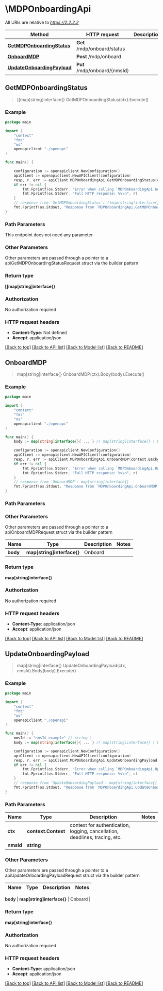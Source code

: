 # \MDPOnboardingApi

All URIs are relative to *https://2.2.2.2*

Method | HTTP request | Description
------------- | ------------- | -------------
[**GetMDPOnboardingStatus**](MDPOnboardingApi.md#GetMDPOnboardingStatus) | **Get** /mdp/onboard/status | 
[**OnboardMDP**](MDPOnboardingApi.md#OnboardMDP) | **Post** /mdp/onboard | 
[**UpdateOnboardingPayload**](MDPOnboardingApi.md#UpdateOnboardingPayload) | **Put** /mdp/onboard/{nmsId} | 



## GetMDPOnboardingStatus

> []map[string]interface{} GetMDPOnboardingStatus(ctx).Execute()





### Example

```go
package main

import (
    "context"
    "fmt"
    "os"
    openapiclient "./openapi"
)

func main() {

    configuration := openapiclient.NewConfiguration()
    apiClient := openapiclient.NewAPIClient(configuration)
    resp, r, err := apiClient.MDPOnboardingApi.GetMDPOnboardingStatus(context.Background()).Execute()
    if err != nil {
        fmt.Fprintf(os.Stderr, "Error when calling `MDPOnboardingApi.GetMDPOnboardingStatus``: %v\n", err)
        fmt.Fprintf(os.Stderr, "Full HTTP response: %v\n", r)
    }
    // response from `GetMDPOnboardingStatus`: []map[string]interface{}
    fmt.Fprintf(os.Stdout, "Response from `MDPOnboardingApi.GetMDPOnboardingStatus`: %v\n", resp)
}
```

### Path Parameters

This endpoint does not need any parameter.

### Other Parameters

Other parameters are passed through a pointer to a apiGetMDPOnboardingStatusRequest struct via the builder pattern


### Return type

**[]map[string]interface{}**

### Authorization

No authorization required

### HTTP request headers

- **Content-Type**: Not defined
- **Accept**: application/json

[[Back to top]](#) [[Back to API list]](../README.md#documentation-for-api-endpoints)
[[Back to Model list]](../README.md#documentation-for-models)
[[Back to README]](../README.md)


## OnboardMDP

> map[string]interface{} OnboardMDP(ctx).Body(body).Execute()





### Example

```go
package main

import (
    "context"
    "fmt"
    "os"
    openapiclient "./openapi"
)

func main() {
    body := map[string]interface{}{ ... } // map[string]interface{} | Onboard (optional)

    configuration := openapiclient.NewConfiguration()
    apiClient := openapiclient.NewAPIClient(configuration)
    resp, r, err := apiClient.MDPOnboardingApi.OnboardMDP(context.Background()).Body(body).Execute()
    if err != nil {
        fmt.Fprintf(os.Stderr, "Error when calling `MDPOnboardingApi.OnboardMDP``: %v\n", err)
        fmt.Fprintf(os.Stderr, "Full HTTP response: %v\n", r)
    }
    // response from `OnboardMDP`: map[string]interface{}
    fmt.Fprintf(os.Stdout, "Response from `MDPOnboardingApi.OnboardMDP`: %v\n", resp)
}
```

### Path Parameters



### Other Parameters

Other parameters are passed through a pointer to a apiOnboardMDPRequest struct via the builder pattern


Name | Type | Description  | Notes
------------- | ------------- | ------------- | -------------
 **body** | **map[string]interface{}** | Onboard | 

### Return type

**map[string]interface{}**

### Authorization

No authorization required

### HTTP request headers

- **Content-Type**: application/json
- **Accept**: application/json

[[Back to top]](#) [[Back to API list]](../README.md#documentation-for-api-endpoints)
[[Back to Model list]](../README.md#documentation-for-models)
[[Back to README]](../README.md)


## UpdateOnboardingPayload

> map[string]interface{} UpdateOnboardingPayload(ctx, nmsId).Body(body).Execute()





### Example

```go
package main

import (
    "context"
    "fmt"
    "os"
    openapiclient "./openapi"
)

func main() {
    nmsId := "nmsId_example" // string | 
    body := map[string]interface{}{ ... } // map[string]interface{} | Onboard (optional)

    configuration := openapiclient.NewConfiguration()
    apiClient := openapiclient.NewAPIClient(configuration)
    resp, r, err := apiClient.MDPOnboardingApi.UpdateOnboardingPayload(context.Background(), nmsId).Body(body).Execute()
    if err != nil {
        fmt.Fprintf(os.Stderr, "Error when calling `MDPOnboardingApi.UpdateOnboardingPayload``: %v\n", err)
        fmt.Fprintf(os.Stderr, "Full HTTP response: %v\n", r)
    }
    // response from `UpdateOnboardingPayload`: map[string]interface{}
    fmt.Fprintf(os.Stdout, "Response from `MDPOnboardingApi.UpdateOnboardingPayload`: %v\n", resp)
}
```

### Path Parameters


Name | Type | Description  | Notes
------------- | ------------- | ------------- | -------------
**ctx** | **context.Context** | context for authentication, logging, cancellation, deadlines, tracing, etc.
**nmsId** | **string** |  | 

### Other Parameters

Other parameters are passed through a pointer to a apiUpdateOnboardingPayloadRequest struct via the builder pattern


Name | Type | Description  | Notes
------------- | ------------- | ------------- | -------------

 **body** | **map[string]interface{}** | Onboard | 

### Return type

**map[string]interface{}**

### Authorization

No authorization required

### HTTP request headers

- **Content-Type**: application/json
- **Accept**: application/json

[[Back to top]](#) [[Back to API list]](../README.md#documentation-for-api-endpoints)
[[Back to Model list]](../README.md#documentation-for-models)
[[Back to README]](../README.md)

